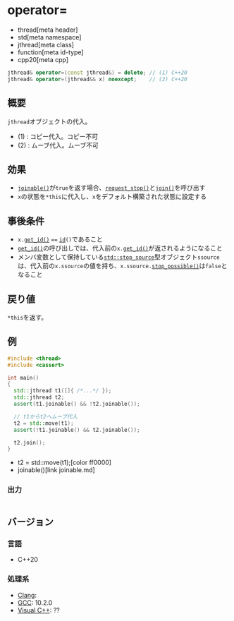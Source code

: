 # operator=
* thread[meta header]
* std[meta namespace]
* jthread[meta class]
* function[meta id-type]
* cpp20[meta cpp]

```cpp
jthread& operator=(const jthread&) = delete; // (1) C++20
jthread& operator=(jthread&& x) noexcept;    // (2) C++20
```

## 概要
`jthread`オブジェクトの代入。

- (1) : コピー代入。コピー不可
- (2) : ムーブ代入。ムーブ不可


## 効果
- [`joinable()`](joinable.md)が`true`を返す場合、[`request_stop()`](request_stop.md)と[`join()`](join.md)を呼び出す
- `x`の状態を`*this`に代入し、`x`をデフォルト構築された状態に設定する


## 事後条件
- `x.`[`get_id()`](get_id.md) `==` [`id`](id.md)`()`であること
- [`get_id()`](get_id.md)の呼び出しでは、代入前の`x.`[`get_id()`](get_id.md)が返されるようになること
- メンバ変数として保持している[`std::stop_source`](/reference/stop_token/stop_source.md)型オブジェクト`ssource`は、代入前の`x.ssource`の値を持ち、`x.ssource.`[`stop_possible()`](/reference/stop_token/stop_source/stop_possible.md)は`false`となること


## 戻り値
`*this`を返す。


## 例
```cpp example
#include <thread>
#include <cassert>

int main()
{
  std::jthread t1([]{ /*...*/ });
  std::jthread t2;
  assert(t1.joinable() && !t2.joinable());

  // t1からt2へムーブ代入
  t2 = std::move(t1);
  assert(!t1.joinable() && t2.joinable());

  t2.join();
}
```
* t2 = std::move(t1);[color ff0000]
* joinable()[link joinable.md]

### 出力
```
```

## バージョン
### 言語
- C++20

### 処理系
- [Clang](/implementation.md#clang):
- [GCC](/implementation.md#gcc): 10.2.0
- [Visual C++](/implementation.md#visual_cpp): ??
